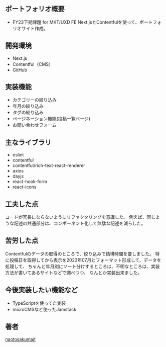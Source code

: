 ## ポートフォリオ概要
- FY23下期課題 for MKT/UXD FE
  Next.jsとContentfulを使って、ポートフォリオサイト作成。

## 開発環境
- Next.js
- Contentful（CMS）
- GitHub

## 実装機能
- カテゴリーの絞り込み
- 年月の絞り込み
- タグの絞り込み
- ページネーション機能(投稿一覧ページ)
- お問い合わせフォーム

## 主なライブラリ
- eslint
- contentful
- contentful/rich-text-react-renderer
- axios
- dayjs
- react-hook-form
- react-icons

## 工夫した点
コードが冗長にならないようにリファクタリングを意識した。
例えば、同じような記述の共通部分は、コンポーネント化して無駄な記述を減らした。

## 苦労した点
Contentfulのデータの取得のところで、絞り込みで結構時間を要しました。
特に投稿日を取得してから表示を2023年07月とフォーマット形成して、データを処理して、
ちゃんと年月別にソート分けするところは、不明なところは、実装方法が書いてあるサイトなどで調べつつ、
なんとか実装出来ました。

## 今後実装したい機能など
- TypeScriptを使ってた実装
- microCMSなど使ったJamstack

## 著者
[naotosakumajt](https://github.com/naotosakumajt/)